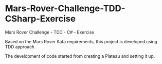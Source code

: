# Mars-Rover-Challenge-TDD-CSharp-Exercise
Mars Rover Challenge - TDD - C# - Exercise 

Based on the Mars Rover Kata requirements, this project is developed using TDD approach.

The development of code started from creating a Plateau and setting it up.
